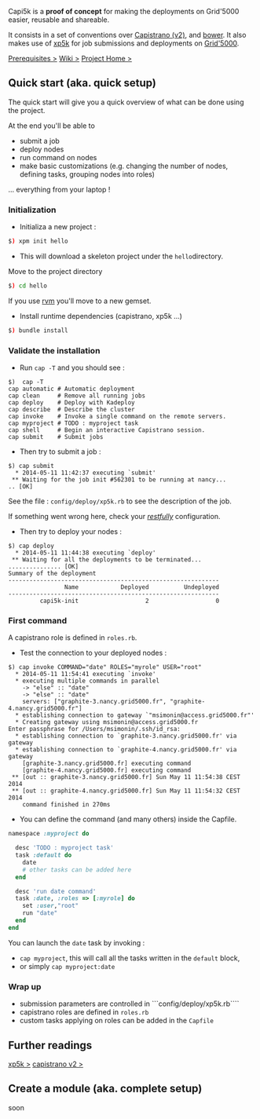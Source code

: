 Capi5k is a **proof of concept** for making the deployments on Grid'5000 easier, reusable and shareable.

It consists in a set of conventions over [Capistrano (v2)](https://github.com/capistrano),
and [bower](http://bower.io/). It also makes use of
[xp5k](https://github.com/pmorillo/xp5k) for job submissions and deployments
on [Grid'5000](https://grid5000.fr).

[Prerequisites >](https://github.com/capi5k/capi5k/wiki/Prerequisites)
[Wiki >](https://github.com/capi5k/capi5k/wiki)
[Project Home >](https://github.com/capi5k)

## Quick start (aka. quick setup)

The quick start will give you a quick overview of what can be done using the project.

At the end you'll be able to

* submit a job
* deploy nodes
* run command on nodes
* make basic customizations (e.g. changing the number of nodes, defining tasks, grouping nodes into roles)


... everything from your laptop !

### Initialization

* Initializa a new project :

```bash
$) xpm init hello
```

* This will download a skeleton project under the ```hello```directory.

Move to the project directory

```bash
$) cd hello
```
If you use [rvm](http://rvm.io) you'll move to a new gemset.

* Install runtime dependencies (capistrano, xp5k ...)

```bash
$) bundle install
```

### Validate the installation

* Run ``` cap -T ``` and you should see :

```
$)  cap -T
cap automatic # Automatic deployment
cap clean     # Remove all running jobs
cap deploy    # Deploy with Kadeploy
cap describe  # Describe the cluster
cap invoke    # Invoke a single command on the remote servers.
cap myproject # TODO : myproject task
cap shell     # Begin an interactive Capistrano session.
cap submit    # Submit jobs
```

* Then try to submit a job :

```
$) cap submit
  * 2014-05-11 11:42:37 executing `submit'
 ** Waiting for the job init #562301 to be running at nancy...
.. [OK]
```

See the file : ```config/deploy/xp5k.rb``` to see the description of the job.

If something went wrong here, check your *[restfully](http://github.com/crohr/restfully)* configuration.

* Then try to deploy your nodes :

```
$) cap deploy
  * 2014-05-11 11:44:38 executing `deploy'
 ** Waiting for all the deployments to be terminated...
............... [OK]
Summary of the deployment
------------------------------------------------------------
                Name            Deployed          Undeployed
------------------------------------------------------------
         capi5k-init                   2                   0
```

### First command

A capistrano role is defined in ```roles.rb```.

* Test the connection to your deployed nodes :

```
$) cap invoke COMMAND="date" ROLES="myrole" USER="root"
  * 2014-05-11 11:54:41 executing `invoke'
  * executing multiple commands in parallel
    -> "else" :: "date"
    -> "else" :: "date"
    servers: ["graphite-3.nancy.grid5000.fr", "graphite-4.nancy.grid5000.fr"]
  * establishing connection to gateway `"msimonin@access.grid5000.fr"'
  * Creating gateway using msimonin@access.grid5000.fr
Enter passphrase for /Users/msimonin/.ssh/id_rsa:
  * establishing connection to `graphite-3.nancy.grid5000.fr' via gateway
  * establishing connection to `graphite-4.nancy.grid5000.fr' via gateway
    [graphite-3.nancy.grid5000.fr] executing command
    [graphite-4.nancy.grid5000.fr] executing command
 ** [out :: graphite-3.nancy.grid5000.fr] Sun May 11 11:54:38 CEST 2014
 ** [out :: graphite-4.nancy.grid5000.fr] Sun May 11 11:54:32 CEST 2014
    command finished in 270ms
```

* You can define the command (and many others) inside the Capfile.

```ruby
namespace :myproject do

  desc 'TODO : myproject task'
  task :default do
    date
    # other tasks can be added here
  end

  desc 'run date command'
  task :date, :roles => [:myrole] do
    set :user,"root"
    run "date"
  end
end
```

You can launch the ```date``` task by invoking :

  * ```cap myproject```, this will call all the tasks written in the ```default``` block,
  * or simply ```cap myproject:date```

### Wrap up

  * submission parameters are controlled in ```config/deploy/xp5k.rb````
  * capistrano roles are defined in ```roles.rb```
  * custom tasks applying on roles can be added in the ```Capfile```

## Further readings

[xp5k >](https://github.com/pmorillo/xp5k)
[capistrano v2 >](https://github.com/capistrano/capistrano/wiki)


## Create a module  (aka. complete setup)

soon
